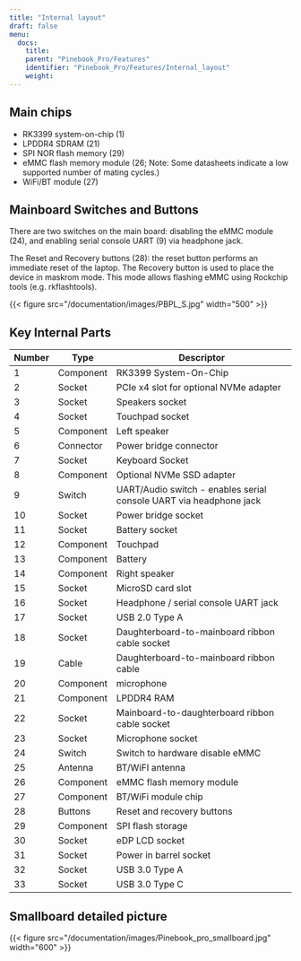 ```yaml
---
title: "Internal layout"
draft: false
menu:
  docs:
    title:
    parent: "Pinebook_Pro/Features"
    identifier: "Pinebook_Pro/Features/Internal_layout"
    weight:
---
```


## Main chips

* RK3399 system-on-chip (1)
* LPDDR4 SDRAM (21)
* SPI NOR flash memory (29)
* eMMC flash memory module (26; Note: Some datasheets indicate a low supported number of mating cycles.)
* WiFi/BT module (27)

## Mainboard Switches and Buttons

There are two switches on the main board: disabling the eMMC module (24), and enabling serial console UART (9) via headphone jack.

The Reset and Recovery buttons (28): the reset button performs an immediate reset of the laptop. The Recovery button is used to place the device in maskrom mode. This mode allows flashing eMMC using Rockchip tools (e.g. rkflashtools).

{{< figure src="/documentation/images/PBPL_S.jpg" width="500" >}}

## Key Internal Parts

| Number | Type | Descriptor |
| --- | --- | --- |
| 1 | Component  | RK3399 System-On-Chip |
| 2 | Socket | PCIe x4 slot for optional NVMe adapter |
| 3 | Socket | Speakers socket |
| 4 | Socket | Touchpad socket |
| 5 | Component | Left speaker |
| 6 | Connector | Power bridge connector |
| 7 | Socket | Keyboard Socket |
| 8 | Component | Optional NVMe SSD adapter |
| 9 | Switch | UART/Audio switch - enables serial console UART via headphone jack |
| 10 | Socket | Power bridge socket |
| 11 | Socket | Battery socket |
| 12 | Component | Touchpad |
| 13 | Component | Battery |
| 14 | Component | Right speaker |
| 15 | Socket | MicroSD card slot |
| 16 | Socket | Headphone / serial console UART jack |
| 17 | Socket | USB 2.0 Type A |
| 18 | Socket | Daughterboard-to-mainboard ribbon cable socket |
| 19 | Cable | Daughterboard-to-mainboard ribbon cable |
| 20 | Component | microphone |
| 21 | Component | LPDDR4 RAM |
| 22 | Socket | Mainboard-to-daughterboard ribbon cable socket |
| 23 | Socket | Microphone socket |
| 24 | Switch | Switch to hardware disable eMMC |
| 25 | Antenna | BT/WiFI antenna |
| 26 | Component | eMMC flash memory module |
| 27 | Component | BT/WiFi module chip |
| 28 | Buttons | Reset and recovery buttons |
| 29 | Component | SPI flash storage |
| 30 | Socket | eDP LCD socket |
| 31 | Socket | Power in barrel socket |
| 32 | Socket | USB 3.0 Type A |
| 33 | Socket | USB 3.0 Type C |

## Smallboard detailed picture

{{< figure src="/documentation/images/Pinebook_pro_smallboard.jpg" width="600" >}}
